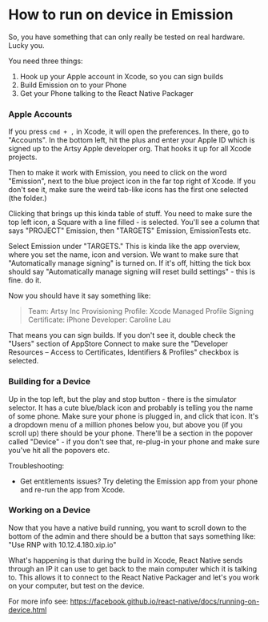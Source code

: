 # How to run on device in Emission

So, you have something that can only really be tested on real hardware. Lucky you.

You need three things:

1. Hook up your Apple account in Xcode, so you can sign builds
2. Build Emission on to your Phone
3. Get your Phone talking to the React Native Packager 


### Apple Accounts

If you press `cmd + ,` in Xcode, it will open the preferences. In there, go to "Accounts".  In the bottom left, hit the plus and enter your Apple ID which is signed up to the Artsy Apple developer org. That hooks it up for all Xcode projects. 

Then to make it work with Emission, you need to click on the word "Emission", next to the blue project icon in the far top right of Xcode. If you don't see it, make sure the weird tab-like icons has the first one selected (the folder.)

Clicking that brings up this kinda table of stuff. You need to make sure the top left icon, a Square with a line filled - is selected. You'll see a column that says "PROJECT" Emission, then "TARGETS" Emission, EmissionTests etc. 

Select Emission under "TARGETS."  This is kinda like the app overview, where you set the name, icon and version. We want to make sure that "Automatically manage signing" is turned on. If it's off, hitting the tick box should say "Automatically manage signing will reset build settings" - this is fine. do it.

Now you should have it say something like:

> Team: Artsy Inc
> Provisioning Profile: Xcode Managed Profile
> Signing Certificate: iPhone Developer: Caroline Lau

That means you can sign builds. If you don't see it, double check the "Users" section of AppStore Connect to make sure the "Developer Resources – Access to Certificates, Identifiers & Profiles" checkbox is selected.

### Building for a Device

Up in the top left, but the play and stop button - there is the simulator selector. It has a cute blue/black icon and probably is telling you the name of some phone. Make sure your phone is plugged in, and click that icon. It's a dropdown menu of a million phones below you, but above you (if you scroll up) there should be your phone. There'll be a section in the popover called "Device" - if you don't see that, re-plug-in your phone and make sure you've hit all the popovers etc.

Troubleshooting:

- Get entitlements issues? Try deleting the Emission app from your phone and re-run the app from Xcode.

### Working on a Device

Now that you have a native build running, you want to scroll down to the bottom of the admin and there should be a button that says something like: "Use RNP with 10.12.4.180.xip.io"

What's happening is that during the build in Xcode, React Native sends through an IP it can use to get back to the main computer which it is talking to. This allows it to connect to the React Native Packager and let's you work on your computer, but test on the device.

For more info see: https://facebook.github.io/react-native/docs/running-on-device.html


